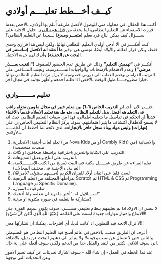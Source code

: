 # كيــف أخـــطط تعليــــم أولادي 

أكتب هذا المقال، في محاولة مني للوصول لأفضل طريقه أٌعَلم بها أولادي، بالاخص بعدما قررت الاستغناء عن التعليم النظامي، لما يحدثه من [قتل هوية الفرد](/how-are-we-trained). أحاول الاجابة علي ســــؤال كيف يمكن انتاج فرد معلم (**مثمـــر ومبدع**) بـــعيدا عن التعليم النظامي؟


كنت أفكــــر في الا أدخل أولدي التعليم النظامي نهائيا، ولكن ليس هذا قراري وحدي فقط، ولكن قرار العائلة والأولاد أيضًا، مهمتي هي توفير **ما أعتقد انه الافضل (ساستمر في البحث عن الحقيقة)** وأترك لهم حرية الاختيار.


أفكـــر في **"تهميش التعليم"** وذلك عن طريق عدم الحضور للصفوف **("التغيب بعــــذر مرضي")** وعدم الاهتمام بالإمتحانات والواجبات المـــــدرسية، وتجنب التنـــافس علي الترتيب الدراسي وعدم الذهاب الي دروس خصوصية. لا يزال ترك التعليم النظامي نهائيا خيارا مطروحـــــا طول الوقت بالاخص اذا طلبه أحدهم وأظهر نجابته في مجال أخر.


## تعليم مـــــــوازي 

حتـــي الان، أجد ان **التدريب الخاص (1-1) بين معلم خبير في مجال ما وبين متعلم راغب في التعلم هو أفضل بديل للتعليم النظامي وهو طريقة تعليم الإسلام قديماً والاغنياء حديثاً**.لن اتحكم في تفاصيل ما يتعلمه أطفالي، فهذا من سمات التعليم النظامي حيث انه لا يسمح للاطفال اكتشاف ما يثير اهتمامتهم. سوف يركز النظام التعليمي الخاص بي علي **(مهارات) وليس مواد وبناء سجل حافز بالإنجازات**. لدي لائحة بما أخطط أن أعلمــــه لأولادي....


1. تعلم لغات أجنبية: الانجليزية (من Nova Kids أو من Cambly Kids) والاسبانية (من منصات متخصصة)
2. التدريب علي الكتابة والتحرير باحترافية بواسطة صحافين او كُتَابْ. 
3. التدريب علي انتاج وتعديل الفديوهات. 
4. تعلم القراءة عن طريق عمـــــل مكتبة في البيت (مزيج من الكتب الإســــــلامية، العربية، والاجنبية في مختلف المجالات) 
5. لست قلقا علي اتقان أولاد للقران الكريم *(أمــــهم ستتولى الأمر 🙃)*
6. تعلم البرمجة (بمراحلها المختلفه من Scratch ثم HTML & CSS ثم Programming Language ثم  Specific Domaine).
7. تعلم قيادة السيارة 
8. ســــاقول له: "أختر ما تريد ان تتعلمه وانا أدعمك!"
9. مشاركة ما يتعلمه في صورة مكتوبة او مرئية!! 


لا تنسي ان الاولاد اذا تم تعليمهم بنظام تعليمي صحــــي، سوف يكون عندهم القدرة علي الابداع واختيار مهارات جديدة ليست علي القائمة {صُنْعَ اللَّهِ الَّذِي أَتْقَنَ كُلَّ شَيْءٍ}!!!

لا تزال الائحه قيد التطوير، اذا كانت لديك أي اقترحات، يمكنك ان تشاركها معي!!!



أعرف ان الطريق صعب، بالاخص في عالم أصبح فية التعليم النظامي هو المسيطر. والناس حتي لا تتسال عن سبب وجوده!! ولا يتبادر الي ذهنهم البحث عن بديل، بالاظافة اني سوف اتلاقي الكثير من النقد والقليل جدا من الدعم ولكني سوف أفعله علي اية حال. 


عند تبدا الخطه في العمل - إن شاء الله - سوف اشارك تحديثات عن كيف تسير الامور وعن التحديات التي توجهنا.



